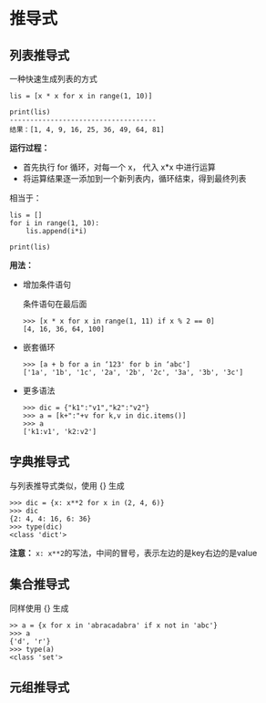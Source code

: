 # 推导式

## 列表推导式

 一种快速生成列表的方式 

```
lis = [x * x for x in range(1, 10)]

print(lis)
------------------------------------
结果：[1, 4, 9, 16, 25, 36, 49, 64, 81]
```

**运行过程：**

+ 首先执行 for 循环，对每一个 x， 代入 x*x 中进行运算 
+ 将运算结果逐一添加到一个新列表内，循环结束，得到最终列表 

相当于：

```
lis = []
for i in range(1, 10):
    lis.append(i*i)

print(lis)
```

**用法：**

+ 增加条件语句

  条件语句在最后面

  ```
  >>> [x * x for x in range(1, 11) if x % 2 == 0]
  [4, 16, 36, 64, 100]
  ```

+ 嵌套循环

  ```
  >>> [a + b for a in ‘123' for b in ‘abc']
  ['1a', '1b', '1c', '2a', '2b', '2c', '3a', '3b', '3c']
  ```

+ 更多语法

  ```
  >>> dic = {"k1":"v1","k2":"v2"}
  >>> a = [k+":"+v for k,v in dic.items()]
  >>> a
  ['k1:v1', 'k2:v2']
  ```

## 字典推导式

与列表推导式类似，使用 {} 生成

```
>>> dic = {x: x**2 for x in (2, 4, 6)}
>>> dic
{2: 4, 4: 16, 6: 36}
>>> type(dic)
<class 'dict'>
```

**注意：** `x: x**2`的写法，中间的冒号，表示左边的是key右边的是value 

## 集合推导式

同样使用 {} 生成

```
>> a = {x for x in 'abracadabra' if x not in 'abc'}
>>> a
{'d', 'r'}
>>> type(a)
<class 'set'>
```

## 元组推导式

